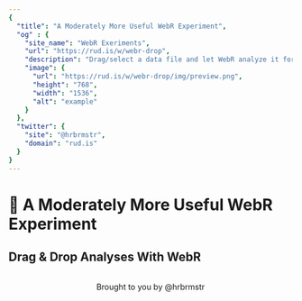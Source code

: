 ```yaml
---
{
  "title": "A Moderately More Useful WebR Experiment",
  "og" : {
    "site_name": "WebR Exeriments",
    "url": "https://rud.is/w/webr-drop",
    "description": "Drag/select a data file and let WebR analyze it for you!",
    "image": {
      "url": "https://rud.is/w/webr-drop/img/preview.png",
      "height": "768",
      "width": "1536",
      "alt": "example"
    }
  },
  "twitter": {
    "site": "@hrbrmstr",
    "domain": "rud.is"
  }
}
---
```


# 🧪 A Moderately More Useful WebR Experiment

<status-message id="status"></status-message>

## Drag & Drop Analyses With WebR

<drop-target id="stuff">
<file-drop id="input-csv" label="Select a CSV File"></file-drop>
</drop-target>

<p style="text-align:center;margin-top:2rem;">Brought to you by @hrbrmstr</p>
